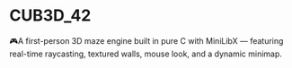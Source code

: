 # CUB3D_42
🎮A first-person 3D maze engine built in pure C with MiniLibX — featuring real-time raycasting, textured walls, mouse look, and a dynamic minimap.
